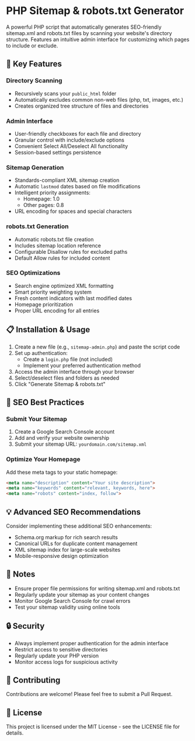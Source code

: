 # PHP Sitemap & robots.txt Generator

A powerful PHP script that automatically generates SEO-friendly sitemap.xml and robots.txt files by scanning your website's directory structure. Features an intuitive admin interface for customizing which pages to include or exclude.

## 🌟 Key Features

### Directory Scanning
- Recursively scans your `public_html` folder
- Automatically excludes common non-web files (php, txt, images, etc.)
- Creates organized tree structure of files and directories

### Admin Interface
- User-friendly checkboxes for each file and directory
- Granular control with include/exclude options
- Convenient Select All/Deselect All functionality
- Session-based settings persistence

### Sitemap Generation
- Standards-compliant XML sitemap creation
- Automatic `lastmod` dates based on file modifications
- Intelligent priority assignments:
  - Homepage: 1.0
  - Other pages: 0.8
- URL encoding for spaces and special characters

### robots.txt Generation
- Automatic robots.txt file creation
- Includes sitemap location reference
- Configurable Disallow rules for excluded paths
- Default Allow rules for included content

### SEO Optimizations
- Search engine optimized XML formatting
- Smart priority weighting system
- Fresh content indicators with last modified dates
- Homepage prioritization
- Proper URL encoding for all entries

## 📋 Installation & Usage

1. Create a new file (e.g., `sitemap-admin.php`) and paste the script code
2. Set up authentication:
   - Create a `login.php` file (not included)
   - Implement your preferred authentication method
3. Access the admin interface through your browser
4. Select/deselect files and folders as needed
5. Click "Generate Sitemap & robots.txt"

## 🚀 SEO Best Practices

### Submit Your Sitemap
1. Create a Google Search Console account
2. Add and verify your website ownership
3. Submit your sitemap URL: `yourdomain.com/sitemap.xml`

### Optimize Your Homepage
Add these meta tags to your static homepage:
```html
<meta name="description" content="Your site description">
<meta name="keywords" content="relevant, keywords, here">
<meta name="robots" content="index, follow">
```

## 💡 Advanced SEO Recommendations

Consider implementing these additional SEO enhancements:
- Schema.org markup for rich search results
- Canonical URLs for duplicate content management
- XML sitemap index for large-scale websites
- Mobile-responsive design optimization

## 📝 Notes

- Ensure proper file permissions for writing sitemap.xml and robots.txt
- Regularly update your sitemap as your content changes
- Monitor Google Search Console for crawl errors
- Test your sitemap validity using online tools

## 🔒 Security

- Always implement proper authentication for the admin interface
- Restrict access to sensitive directories
- Regularly update your PHP version
- Monitor access logs for suspicious activity

## 🤝 Contributing

Contributions are welcome! Please feel free to submit a Pull Request.

## 📄 License

This project is licensed under the MIT License - see the LICENSE file for details.
